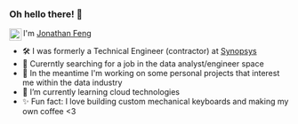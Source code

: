 ### Oh hello there! 👋


<a href="https://www.linkedin.com/in/j-feng/">
  <img align="left" alt="Jay-Linkedin" width="22px" src="https://raw.githubusercontent.com/peterthehan/peterthehan/master/assets/linkedin.svg" />
</a>


I'm [Jonathan Feng]()

- 🛠️ I was formerly a Technical Engineer (contractor) at [Synopsys]()
- 💬 Curerntly searching for a job in the data analyst/engineer space
- 🔭 In the meantime I'm working on some personal projects that interest me within the data industry
- 🌱 I’m currently learning cloud technologies
- ✨ Fun fact: I love building custom mechanical keyboards and making my own coffee <3
